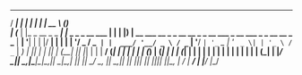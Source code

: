 
   _____ _                   _                      _   _____                                               _             
  / ____| |                 | |                    | | |  __ \                                             (_)            
 | (___ | |_ _ __ _   _  ___| |_ _   _ _ __ ___  __| | | |__) | __ ___   __ _ _ __ __ _ _ __ ___  _ __ ___  _ _ __   __ _ 
  \___ \| __| '__| | | |/ __| __| | | | '__/ _ \/ _` | |  ___/ '__/ _ \ / _` | '__/ _` | '_ ` _ \| '_ ` _ \| | '_ \ / _` |
  ____) | |_| |  | |_| | (__| |_| |_| | | |  __/ (_| | | |   | | | (_) | (_| | | | (_| | | | | | | | | | | | | | | | (_| |
 |_____/ \__|_|   \__,_|\___|\__|\__,_|_|  \___|\__,_| |_|   |_|  \___/ \__, |_|  \__,_|_| |_| |_|_| |_| |_|_|_| |_|\__, |
                                                                         __/ |                                       __/ |
                                                                        |___/                                       |___/ 
